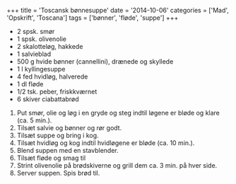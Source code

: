 +++
title = 'Toscansk bønnesuppe'
date = '2014-10-06'
categories = ['Mad', 'Opskrift', 'Toscana']
tags = ['bønner', 'fløde', 'suppe']
+++

- 2 spsk. smør
- 1 spsk. olivenolie
- 2 skalotteløg, hakkede
- 1 salvieblad
- 500 g hvide bønner (cannellini), drænede og skyllede
- 1 l kyllingesuppe
- 4 fed hvidløg, halverede
- 1 dl fløde
- 1/2 tsk. peber, friskkværnet
- 6 skiver ciabattabrød

1. Put smør, olie og løg i en gryde og steg indtil løgene er bløde og klare (ca. 5 min.).
2. Tilsæt salvie og bønner og rør godt.
3. Tilsæt suppe og bring i kog.
4. Tilsæt hvidløg og kog indtil hvidløgene er bløde (ca. 10 min.).
5. Blend suppen med en stavblender.
6. Tilsæt fløde og smag til
7. Strint olivenolie på brødskiverne og grill dem ca. 3 min. på hver side.
8. Server suppen. Spis brød til.
